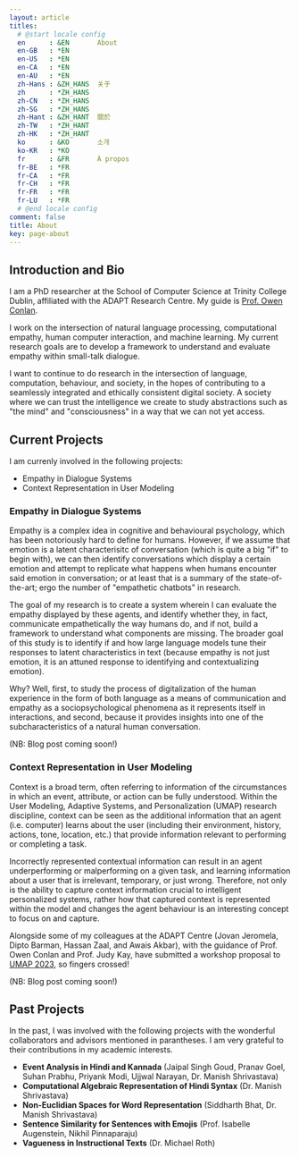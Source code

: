 ```yaml
---
layout: article
titles:
  # @start locale config
  en      : &EN       About
  en-GB   : *EN
  en-US   : *EN
  en-CA   : *EN
  en-AU   : *EN
  zh-Hans : &ZH_HANS  关于
  zh      : *ZH_HANS
  zh-CN   : *ZH_HANS
  zh-SG   : *ZH_HANS
  zh-Hant : &ZH_HANT  關於
  zh-TW   : *ZH_HANT
  zh-HK   : *ZH_HANT
  ko      : &KO       소개
  ko-KR   : *KO
  fr      : &FR       À propos
  fr-BE   : *FR
  fr-CA   : *FR
  fr-CH   : *FR
  fr-FR   : *FR
  fr-LU   : *FR
  # @end locale config
comment: false
title: About
key: page-about
---
```


## Introduction and Bio

I am a PhD researcher at the School of Computer Science at Trinity College
Dublin, affiliated with the ADAPT Research Centre. My guide is [Prof. Owen
Conlan](https://www.scss.tcd.ie/Owen.Conlan/).

I work on the intersection of natural language processing, computational
empathy, human computer interaction, and machine learning. My current research
goals are to develop a framework to understand and evaluate empathy within
small-talk dialogue.

I want to continue to do research in the intersection of language, computation,
behaviour, and society, in the hopes of contributing to a seamlessly integrated
and ethically consistent digital society. A society where we can trust the
intelligence we create to study abstractions such as "the mind" and
"consciousness" in a way that we can not yet access.

## Current Projects

I am currenly involved in the following projects:

- Empathy in Dialogue Systems
- Context Representation in User Modeling

### Empathy in Dialogue Systems

Empathy is a complex idea in cognitive and behavioural psychology, which has
been notoriously hard to define for humans. However, if we assume that emotion
is a latent characterisitc of conversation (which is quite a big "if" to begin
with), we can then identify conversations which display a certain emotion and
attempt to replicate what happens when humans encounter said emotion in
conversation; or at least that is a summary of the state-of-the-art; ergo the
number of "empathetic chatbots" in research.

The goal of my research is to create a system wherein I can evaluate the
empathy displayed by these agents, and identify whether they, in fact,
communicate empathetically the way humans do, and if not, build a framework to
understand what components are missing. The broader goal of this study is to
identify if and how large language models tune their responses to latent
characteristics in text (because empathy is not just emotion, it is an attuned
response to identifying and contextualizing emotion).

Why? Well, first, to study the process of digitalization of the human experience
in the form of both language as a means of communication and empathy as a
sociopsychological phenomena as it represents itself in interactions, and
second, because it provides insights into one of the subcharacteristics of
a natural human conversation.

(NB: Blog post coming soon!)

### Context Representation in User Modeling

Context is a broad term, often referring to information of the circumstances in
which an event, attribute, or action can be fully understood. Within the User
Modeling, Adaptive Systems, and Personalization (UMAP) research discipline,
context can be seen as the additional information that an agent (i.e. computer)
learns about the user (including their environment, history, actions, tone,
location, etc.) that provide information relevant to performing or completing a
task.

Incorrectly represented contextual information can result in an agent
underperforming or malperforming on a given task, and learning information about
a user that is irrelevant, temporary, or just wrong. Therefore, not only is the
ability to capture context information crucial to intelligent personalized
systems, rather how that captured context is represented within the model and
changes the agent behaviour is an interesting concept to focus on and capture.

Alongside some of my colleagues at the ADAPT Centre (Jovan Jeromela, Dipto
Barman, Hassan Zaal, and Awais Akbar), with the guidance of Prof. Owen Conlan
and Prof. Judy Kay, have submitted a workshop proposal to [UMAP 2023](https://www.um.org/umap2023/),
so fingers crossed!

(NB: Blog post coming soon!)

## Past Projects

In the past, I was involved with the following projects with the wonderful
collaborators and advisors mentioned in parantheses. I am very grateful to their
contributions in my academic interests.

- **Event Analysis in Hindi and Kannada** (Jaipal Singh Goud, Pranav Goel, Suhan
Prabhu, Priyank Modi, Ujjwal Narayan, Dr. Manish Shrivastava)
- **Computational Algebraic Representation of Hindi Syntax**  (Dr. Manish
Shrivastava)
- **Non-Euclidian Spaces for Word Representation** (Siddharth Bhat, Dr. Manish
Shrivastava)
- **Sentence Similarity for Sentences with Emojis** (Prof. Isabelle Augenstein,
Nikhil Pinnaparaju)
- **Vagueness in Instructional Texts** (Dr. Michael Roth)
